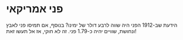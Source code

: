 # פני אמריקאי

הידעת שב-1912 הפני היה שווה לרבע דולר של ימינו? בנוסף, אם תמיסו פני לאבץ ונחושת,
שוויים יהיה כ-1.79 פני. זה לא חוקי, אז אל תעשו זאת!
